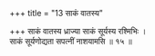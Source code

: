 +++
title = "13 साकं वातस्य"

+++
साकं वातस्य ध्राज्या साकं सूर्यस्य रश्मिभिः ।  
साकं सूर्यणोद्यता सपत्नीं नाशयामसि ॥ १५ ॥